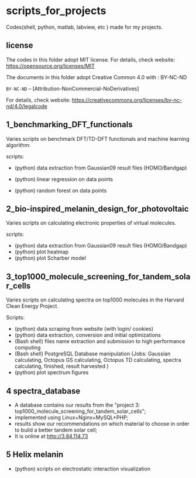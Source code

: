 # scripts_for_projects
Codes(shell, python, matlab, labview, etc ) made for my projects.

## license
The codes in this folder adopt MIT license. For details, check website: https://opensource.org/licenses/MIT

The documents in this folder adopt Creative Common 4.0 with : BY-NC-ND

`BY-NC-ND` – [Attribution-NonCommercial-NoDerivatives] 

For details, check website: https://creativecommons.org/licenses/by-nc-nd/4.0/legalcode

## 1_benchmarking_DFT_functionals
Varies scripts on benchmark DFT/TD-DFT functionals and machine learning algorithm:

scripts:

- (python) data extraction from Gaussian09 result files (HOMO/Bandgap)

- (python) linear regression on data points

- (python) random forest on data points

  

## 2_bio-inspired_melanin_design_for_photovoltaic

Varies scripts on calculating electronic properties of virtual molecules.

scripts:

- (python) data extraction from Gaussian09 result files (HOMO/Bandgap)
- (python) plot heatmap
- (python) plot Scharber model

## 3_top1000_molecule_screening_for_tandem_solar_cells

Varies scripts on calculating spectra on top1000 molecules in the Harvard Clean Energy Project.

Scripts:

- (python) data scraping from website (with login/ cookies)
- (python) data extraction, conversion and initial optimizations
- (Bash shell) files name extraction and submission to high performance computing
- (Bash shell) PostgreSQL Database manipulation (Jobs: Gaussian calculating, Octopus GS calculating, Octopus TD calculating, spectra calculating, finished, result harvested )
- (python) plot spectrum figures

## 4 spectra_database

- A database contains our results from the "project 3: top1000_molecule_screening_for_tandem_solar_cells";
- implemented using Linux+Nginx+MySQL+PHP;
- results show our recommendations on which material to choose in order to build a better tandem solar cell;
- It is online at http://3.84.114.73

## 5 Helix melanin

- (python) scripts on electrostatic interaction visualization